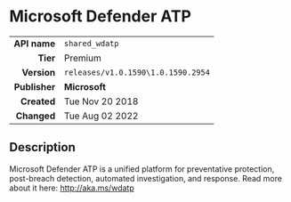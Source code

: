 # Microsoft Defender ATP
| | |
|-:|-|
|**API name**|`shared_wdatp`|
|**Tier**|Premium|
|**Version**|`releases/v1.0.1590\1.0.1590.2954`|
|**Publisher**|**Microsoft**|
|**Created**|Tue Nov 20 2018|
|**Changed**|Tue Aug 02 2022|

## Description
Microsoft Defender ATP is a unified platform for preventative protection, post-breach detection, automated investigation, and response. Read more about it here: http://aka.ms/wdatp
